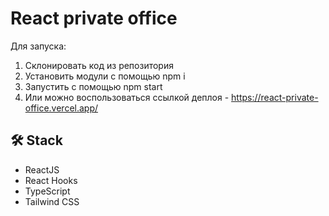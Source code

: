 # React private office

Для запуска:

1) Склонировать код из репозитория
2) Установить модули с помощью npm i
3) Запустить с помощью npm start
4) Или можно воспользоваться ссылкой деплоя - https://react-private-office.vercel.app/

## 🛠 Stack

- ReactJS
- React Hooks
- TypeScript
- Tailwind CSS

